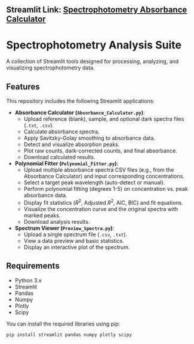 ## Streamlit Link: [Spectrophotometry Absorbance Calculator](https://spectrophotometry-gui.streamlit.app/)

# Spectrophotometry Analysis Suite

A collection of Streamlit tools designed for processing, analyzing, and visualizing spectrophotometry data.

## Features

This repository includes the following Streamlit applications:

* **Absorbance Calculator (`Absorbance_Calculator.py`)**:
    * Upload reference (blank), sample, and optional dark spectra files (`.txt`, `.csv`).
    * Calculate absorbance spectra.
    * Apply Savitzky-Golay smoothing to absorbance data.
    * Detect and visualize absorption peaks.
    * Plot raw counts, dark-corrected counts, and final absorbance.
    * Download calculated results.
* **Polynomial Fitter (`Polynomial_Fitter.py`)**:
    * Upload multiple absorbance spectra CSV files (e.g., from the Absorbance Calculator) and input corresponding concentrations.
    * Select a target peak wavelength (auto-detect or manual).
    * Perform polynomial fitting (degrees 1-5) on concentration vs. peak absorbance data.
    * Display fit statistics ($R^2$, Adjusted $R^2$, AIC, BIC) and fit equations.
    * Visualize the concentration curve and the original spectra with marked peaks.
    * Download analysis results.
* **Spectrum Viewer (`Preview_Spectra.py`)**:
    * Upload a single spectrum file (`.csv`, `.txt`).
    * View a data preview and basic statistics.
    * Display an interactive plot of the spectrum.

## Requirements

* Python 3.x
* Streamlit
* Pandas
* Numpy
* Plotly
* Scipy

You can install the required libraries using pip:
```bash
pip install streamlit pandas numpy plotly scipy
